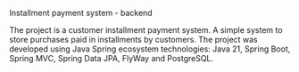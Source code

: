 Installment payment system - backend

The project is a customer installment payment system. A simple system to store purchases
paid in installments by customers. The project was developed using Java Spring ecosystem 
technologies: Java 21, Spring Boot, Spring MVC, Spring Data JPA, FlyWay and PostgreSQL.